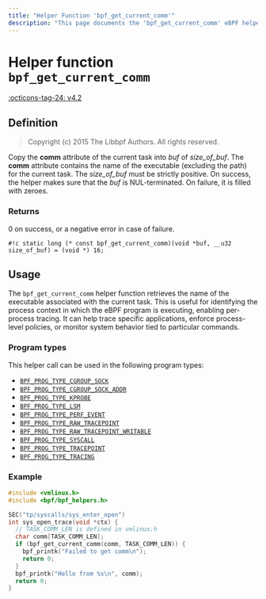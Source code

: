 ```yaml
---
title: "Helper Function 'bpf_get_current_comm'"
description: "This page documents the 'bpf_get_current_comm' eBPF helper function, including its definition, usage, program types that can use it, and examples."
---
```

# Helper function `bpf_get_current_comm`

<!-- [FEATURE_TAG](bpf_get_current_comm) -->
[:octicons-tag-24: v4.2](https://github.com/torvalds/linux/commit/ffeedafbf0236f03aeb2e8db273b3e5ae5f5bc89)
<!-- [/FEATURE_TAG] -->

## Definition

> Copyright (c) 2015 The Libbpf Authors. All rights reserved.


<!-- [HELPER_FUNC_DEF] -->
Copy the **comm** attribute of the current task into _buf_ of _size_of_buf_. The **comm** attribute contains the name of the executable (excluding the path) for the current task. The _size_of_buf_ must be strictly positive. On success, the helper makes sure that the _buf_ is NUL-terminated. On failure, it is filled with zeroes.

### Returns

0 on success, or a negative error in case of failure.

`#!c static long (* const bpf_get_current_comm)(void *buf, __u32 size_of_buf) = (void *) 16;`
<!-- [/HELPER_FUNC_DEF] -->

## Usage

The `bpf_get_current_comm` helper function retrieves the name of the executable associated with the current task. This is useful for identifying the process context in which the eBPF program is executing, enabling per-process tracing. It can help trace specific applications, enforce process-level policies, or monitor system behavior tied to particular commands.

### Program types

This helper call can be used in the following program types:

<!-- DO NOT EDIT MANUALLY -->
<!-- [HELPER_FUNC_PROG_REF] -->
 * [`BPF_PROG_TYPE_CGROUP_SOCK`](../program-type/BPF_PROG_TYPE_CGROUP_SOCK.md)
 * [`BPF_PROG_TYPE_CGROUP_SOCK_ADDR`](../program-type/BPF_PROG_TYPE_CGROUP_SOCK_ADDR.md)
 * [`BPF_PROG_TYPE_KPROBE`](../program-type/BPF_PROG_TYPE_KPROBE.md)
 * [`BPF_PROG_TYPE_LSM`](../program-type/BPF_PROG_TYPE_LSM.md)
 * [`BPF_PROG_TYPE_PERF_EVENT`](../program-type/BPF_PROG_TYPE_PERF_EVENT.md)
 * [`BPF_PROG_TYPE_RAW_TRACEPOINT`](../program-type/BPF_PROG_TYPE_RAW_TRACEPOINT.md)
 * [`BPF_PROG_TYPE_RAW_TRACEPOINT_WRITABLE`](../program-type/BPF_PROG_TYPE_RAW_TRACEPOINT_WRITABLE.md)
 * [`BPF_PROG_TYPE_SYSCALL`](../program-type/BPF_PROG_TYPE_SYSCALL.md)
 * [`BPF_PROG_TYPE_TRACEPOINT`](../program-type/BPF_PROG_TYPE_TRACEPOINT.md)
 * [`BPF_PROG_TYPE_TRACING`](../program-type/BPF_PROG_TYPE_TRACING.md)
<!-- [/HELPER_FUNC_PROG_REF] -->

### Example

```c
#include <vmlinux.h>
#include <bpf/bpf_helpers.h>

SEC("tp/syscalls/sys_enter_open")
int sys_open_trace(void *ctx) {
  // TASK_COMM_LEN is defined in vmlinux.h
  char comm[TASK_COMM_LEN];
  if (bpf_get_current_comm(comm, TASK_COMM_LEN)) {
    bpf_printk("Failed to get comm\n");
    return 0;
  }
  bpf_printk("Hello from %s\n", comm);
  return 0;
}
```

